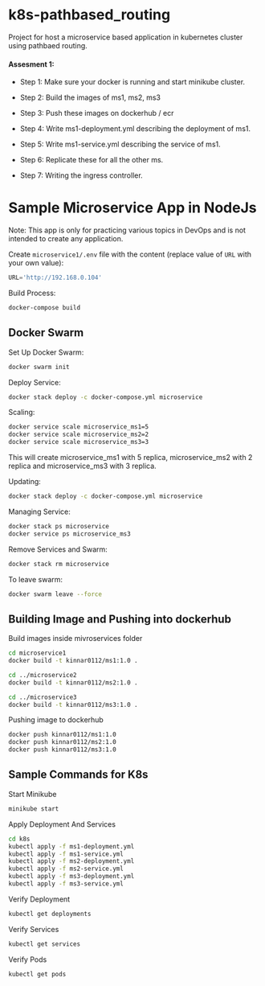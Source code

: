 # k8s-pathbased_routing
Project for host a microservice based application in kubernetes cluster using pathbaed routing.

#### Assesment 1:

 - Step 1: Make sure your docker is running and start minikube cluster.

 - Step 2: Build the images of ms1, ms2, ms3

 - Step 3: Push these images on dockerhub / ecr

 - Step 4: Write ms1-deployment.yml describing the deployment of ms1.

 - Step 5: Write ms1-service.yml describing the service of ms1.

 - Step 6: Replicate these for all the other ms.

 - Step 7: Writing the ingress controller.


# Sample Microservice App in NodeJs

Note: This app is only for practicing various topics in DevOps and is not intended to create any application.

Create  `microservice1/.env` file with the content (replace value of `URL` with your own value):
```js
URL='http://192.168.0.104'
```

Build Process:

```sh
docker-compose build
```

## Docker Swarm

Set Up Docker Swarm:
```sh
docker swarm init
```

Deploy Service:

```sh
docker stack deploy -c docker-compose.yml microservice
```

Scaling:
```sh
docker service scale microservice_ms1=5
docker service scale microservice_ms2=2
docker service scale microservice_ms3=3
```
This will create microservice_ms1 with 5 replica, microservice_ms2 with 2 replica and microservice_ms3 with 3 replica.

Updating:
```sh
docker stack deploy -c docker-compose.yml microservice
```

Managing Service:

```sh
docker stack ps microservice
docker service ps microservice_ms3
```

Remove Services and Swarm:
```sh
docker stack rm microservice
```

To leave swarm:
```sh
docker swarm leave --force
```

## Building Image and Pushing into dockerhub

Build images inside mivroservices folder
```sh
cd microservice1
docker build -t kinnar0112/ms1:1.0 .

cd ../microservice2
docker build -t kinnar0112/ms2:1.0 .

cd ../microservice3
docker build -t kinnar0112/ms3:1.0 .
```

Pushing image to dockerhub
```sh
docker push kinnar0112/ms1:1.0
docker push kinnar0112/ms2:1.0
docker push kinnar0112/ms3:1.0
```

## Sample Commands for K8s

Start Minikube
```sh
minikube start
```

Apply Deployment And Services
```sh
cd k8s
kubectl apply -f ms1-deployment.yml
kubectl apply -f ms1-service.yml
kubectl apply -f ms2-deployment.yml
kubectl apply -f ms2-service.yml
kubectl apply -f ms3-deployment.yml
kubectl apply -f ms3-service.yml
```

Verify Deployment
```sh
kubectl get deployments
```

Verify Services
```sh
kubectl get services
```

Verify Pods
```sh
kubectl get pods
```